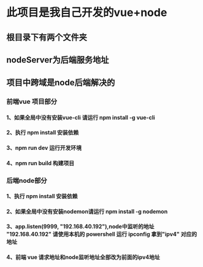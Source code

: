# 此项目是我自己开发的vue+node

## 根目录下有两个文件夹
## nodeServer为后端服务地址
## 项目中跨域是node后端解决的

### 前端vue 项目部分
#### 1、如果全局中没有安装vue-cli 请运行 npm install -g vue-cli
#### 2、执行 npm install 安装依赖 
#### 3、npm run dev 运行开发环境
#### 4、npm run build 构建项目


### 后端node部分
#### 1、执行 npm install 安装依赖
#### 2、如果全局中没有安装nodemon请运行 npm install -g nodemon
#### 3、app.listen(9999, "192.168.40.192"),node中监听的地址 "192.168.40.192" 请使用本机的 powershell 运行 ipconfig 拿到"ipv4" 对应的地址
#### 4、前端 vue 请求地址和node监听地址全部改为前面的ipv4地址
